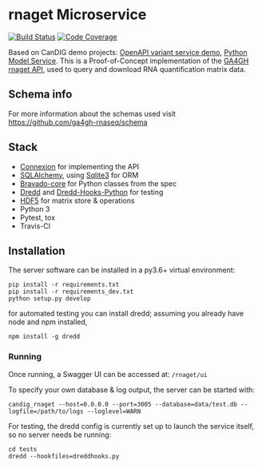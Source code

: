 # rnaget Microservice
[![Build Status](https://travis-ci.org/CanDIG/rnaget_service.svg?branch=master)](https://travis-ci.org/CanDIG/rnaget_service)
[![Code Coverage](https://img.shields.io/codecov/c/github/CanDIG/rnaget_service/master.svg)](https://codecov.io/gh/CanDIG/rnaget_service)


Based on CanDIG demo projects: [OpenAPI variant service demo](https://github.com/ljdursi/openapi_calls_example), [Python Model Service](https://github.com/CanDIG/python_model_service). This is a Proof-of-Concept implementation of the [GA4GH rnaget API](https://github.com/ga4gh-rnaseq/schema), used to query and download RNA quantification matrix data.

## Schema info
For more information about the schemas used visit https://github.com/ga4gh-rnaseq/schema

## Stack

- [Connexion](https://github.com/zalando/connexion) for implementing the API
- [SQLAlchemy](http://sqlalchemy.org), using [Sqlite3](https://www.sqlite.org/index.html) for ORM
- [Bravado-core](https://github.com/Yelp/bravado-core) for Python classes from the spec
- [Dredd](https://dredd.readthedocs.io/en/latest/) and [Dredd-Hooks-Python](https://github.com/apiaryio/dredd-hooks-python) for testing
- [HDF5](https://www.hdfgroup.org/solutions/hdf5/) for matrix store & operations
- Python 3
- Pytest, tox
- Travis-CI

## Installation

The server software can be installed in a py3.6+ virtual environment:

```
pip install -r requirements.txt
pip install -r requirements_dev.txt
python setup.py develop
```

for automated testing you can install dredd; assuming you already have node and npm installed,

```
npm install -g dredd
```

### Running

Once running, a Swagger UI can be accessed at: `/rnaget/ui`

To specify your own database & log output, the server can be started with:

```
candig_rnaget --host=0.0.0.0 --port=3005 --database=data/test.db --logfile=/path/to/logs --loglevel=WARN
```

For testing, the dredd config is currently set up to launch the service itself, so no server needs be running:

```
cd tests
dredd --hookfiles=dreddhooks.py
```
